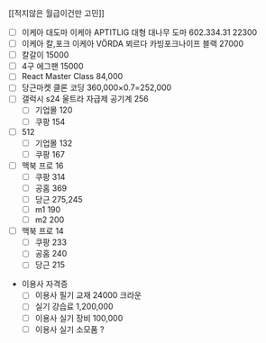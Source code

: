 [[적지않은 월급이건만 고민]]

- [ ] 이케아 대도마
이케아 APTITLIG 대형 대나무 도마 602.334.31
22300
- [ ] 이케아 칼,포크 
이케아 VÖRDA 뵈르다 카빙포크나이프 블랙
27000
- [ ] 칼갈이 15000
- [ ] 4구 에그팬 15000
- [ ] React Master Class 84,000
- [ ] 당근마켓 클론 코딩 360,000×0.7=252,000
- [ ] 갤럭시 s24 울트라 자급제 공기계 256
	- [ ] 기업몰 120
	- [ ] 쿠팡 154
- [ ] 512
	- [ ] 기업몰 132
	- [ ] 쿠팡 167
- [ ] 맥북 프로 16
	- [ ] 쿠팡 314
	- [ ] 공홈 369
	- [ ] 당근 275,245
	- [ ] m1 190
	- [ ] m2 200
- [ ] 맥북 프로 14
	- [ ] 쿠팡 233
	- [ ] 공홈 240
	- [ ] 당근 215
- 이용사 자격증
	- [ ] 이용사 필기 교재 24000 크라운
	- [ ] 실기 강습료 1,200,000
	- [ ] 이용사 실기 장비 100,000
	- [ ] 이용사 실기 소모품 ?